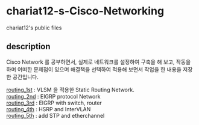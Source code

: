 # chariat12-s-Cisco-Networking
chariat12's public files

## description ##
Cisco Network 를 공부하면서, 실제로 네트워크를 설정하여 구축을 해 보고, 작동을 하며 어떠한 문제점이 있으며 해결책을 선택하여 적용해 보면서 작업을 한 내용을 저장 한 공간입니다.

<a href="routing/routing_1st">routing_1st</a> : VLSM 을 적용한 Static Routing Network.<br>
<a href="routing/routing_2nd">routing_2nd</a> : EIGRP protocol Network<br>
<a href="routing/routing_3rd">routing_3rd</a> : EIGRP with switch, router<br>
<a href="routing/routing_4th">routing_4th</a> : HSRP and InterVLAN<br>
<a href="routing/routing_5th">routing_5th</a> : add STP and etherchannel<br>


